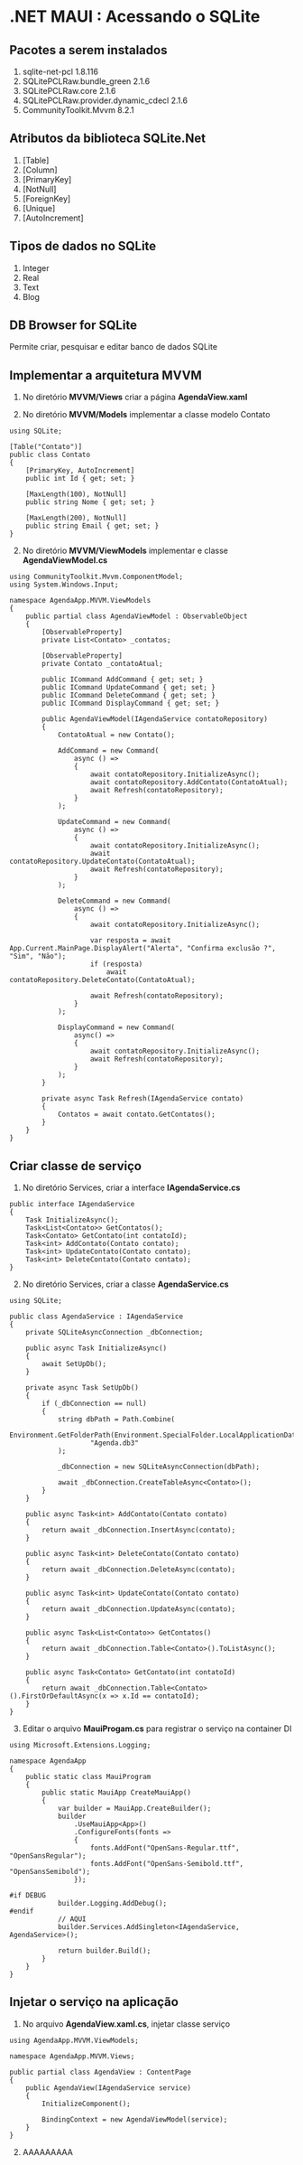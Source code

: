 # .NET MAUI :  Acessando o SQLite

## Pacotes a serem instalados

1. sqlite-net-pcl						1.8.116
2. SQLitePCLRaw.bundle_green			2.1.6
3. SQLitePCLRaw.core					2.1.6
4. SQLitePCLRaw.provider.dynamic_cdecl	2.1.6
5. CommunityToolkit.Mvvm				8.2.1

## Atributos da biblioteca SQLite.Net

1. [Table]
2. [Column]
3. [PrimaryKey]
4. [NotNull]
5. [ForeignKey]
6. [Unique]
7. [AutoIncrement]

## Tipos de dados no SQLite

1. Integer
2. Real
3. Text
4. Blog	

## DB Browser for SQLite

Permite criar, pesquisar e editar banco de dados SQLite

## Implementar a arquitetura MVVM
  
1. No diretório **MVVM/Views** criar a página **AgendaView.xaml**
   
2. No diretório **MVVM/Models** implementar a classe modelo Contato 
   
```
using SQLite;

[Table("Contato")]
public class Contato
{
	[PrimaryKey, AutoIncrement]
	public int Id { get; set; }

	[MaxLength(100), NotNull]
	public string Nome { get; set; }

	[MaxLength(200), NotNull]
	public string Email { get; set; }
}
```

2. No diretório **MVVM/ViewModels** implementar e classe **AgendaViewModel.cs**
   
```
using CommunityToolkit.Mvvm.ComponentModel;
using System.Windows.Input;

namespace AgendaApp.MVVM.ViewModels
{
    public partial class AgendaViewModel : ObservableObject
    {
        [ObservableProperty]
        private List<Contato> _contatos;

        [ObservableProperty]
        private Contato _contatoAtual;

        public ICommand AddCommand { get; set; }
        public ICommand UpdateCommand { get; set; }
        public ICommand DeleteCommand { get; set; }
        public ICommand DisplayCommand { get; set; }

        public AgendaViewModel(IAgendaService contatoRepository)
        {
            ContatoAtual = new Contato();

            AddCommand = new Command(
                async () =>
                {
                    await contatoRepository.InitializeAsync();
                    await contatoRepository.AddContato(ContatoAtual);
                    await Refresh(contatoRepository);
                }
            );

            UpdateCommand = new Command(
                async () =>
                {
                    await contatoRepository.InitializeAsync();
                    await contatoRepository.UpdateContato(ContatoAtual);
                    await Refresh(contatoRepository);
                }
            );

            DeleteCommand = new Command(
                async () =>
                {
                    await contatoRepository.InitializeAsync();

                    var resposta = await App.Current.MainPage.DisplayAlert("Alerta", "Confirma exclusão ?", "Sim", "Não");
                    if (resposta)
                        await contatoRepository.DeleteContato(ContatoAtual);

                    await Refresh(contatoRepository);
                }
            );

            DisplayCommand = new Command(
                async() =>
                {
                    await contatoRepository.InitializeAsync();
                    await Refresh(contatoRepository);
                }
            );
        }

        private async Task Refresh(IAgendaService contato)
        {
            Contatos = await contato.GetContatos();
        }
    }
}
```

## Criar classe de serviço

1. No diretório Services, criar a interface **IAgendaService.cs**

```
public interface IAgendaService
{
    Task InitializeAsync();
    Task<List<Contato>> GetContatos();
    Task<Contato> GetContato(int contatoId);
    Task<int> AddContato(Contato contato);
    Task<int> UpdateContato(Contato contato);
    Task<int> DeleteContato(Contato contato);
}
```

2. No diretório Services, criar a classe **AgendaService.cs**

```
using SQLite;

public class AgendaService : IAgendaService
{
    private SQLiteAsyncConnection _dbConnection;

    public async Task InitializeAsync()
    {
        await SetUpDb();
    }

    private async Task SetUpDb()
    {
        if (_dbConnection == null)
        {
            string dbPath = Path.Combine(
                Environment.GetFolderPath(Environment.SpecialFolder.LocalApplicationData),
                    "Agenda.db3"
            );

            _dbConnection = new SQLiteAsyncConnection(dbPath);
            
            await _dbConnection.CreateTableAsync<Contato>();
        }
    }

    public async Task<int> AddContato(Contato contato)
    {
        return await _dbConnection.InsertAsync(contato);
    }

    public async Task<int> DeleteContato(Contato contato)
    {
        return await _dbConnection.DeleteAsync(contato);
    }

    public async Task<int> UpdateContato(Contato contato)
    {
        return await _dbConnection.UpdateAsync(contato);
    }

    public async Task<List<Contato>> GetContatos()
    {
        return await _dbConnection.Table<Contato>().ToListAsync();
    }

    public async Task<Contato> GetContato(int contatoId)
    {
        return await _dbConnection.Table<Contato>().FirstOrDefaultAsync(x => x.Id == contatoId);
    }
}
```

3. Editar o arquivo **MauiProgam.cs** para registrar o serviço na container DI
   
```
using Microsoft.Extensions.Logging;

namespace AgendaApp
{
    public static class MauiProgram
    {
        public static MauiApp CreateMauiApp()
        {
            var builder = MauiApp.CreateBuilder();
            builder
                .UseMauiApp<App>()
                .ConfigureFonts(fonts =>
                {
                    fonts.AddFont("OpenSans-Regular.ttf", "OpenSansRegular");
                    fonts.AddFont("OpenSans-Semibold.ttf", "OpenSansSemibold");
                });

#if DEBUG
    		builder.Logging.AddDebug();
#endif
            // AQUI
            builder.Services.AddSingleton<IAgendaService, AgendaService>();

            return builder.Build();
        }
    }
}
```

## Injetar o serviço na aplicação

1. No arquivo **AgendaView.xaml.cs**, injetar classe serviço
   
```
using AgendaApp.MVVM.ViewModels;

namespace AgendaApp.MVVM.Views;

public partial class AgendaView : ContentPage
{
	public AgendaView(IAgendaService service)
	{
		InitializeComponent();
 
        BindingContext = new AgendaViewModel(service);
    }
}
```

2. AAAAAAAAA
